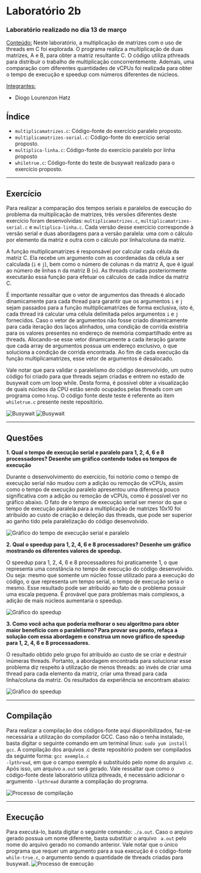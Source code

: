 <h1>Laboratório 2b</h1>

<h3>Laboratório realizado no dia 13 de março</h3>

<ins>Conteúdo:</ins> Neste laboratório, a multiplicação de matrizes com o uso de threads em C foi explorada. O programa realiza a multiplicação de duas matrizes, A e B, para obter a matriz resultante C. O código utiliza pthreads para distribuir o trabalho de multiplicação concorrentemente. Ademais, uma comparação com diferentes quantidades de vCPUs foi realizada para obter o tempo de execução e speedup com números diferentes de núcleos.

<ins>Integrantes:</ins>

- Diogo Lourenzon Hatz

<h2>Índice</h2>

<ul>
<li><code>multiplicamatrizes.c</code>: Código-fonte do exercício paralelo proposto.</li>
<li><code>multiplicamatrizes-serial.c</code>: Código-fonte do exercício serial proposto.</li>
<li><code>multiplica-linha.c</code>: Código-fonte do exercício paralelo por linha proposto</li>
<li><code>whiletrue.c</code>: Código-fonte do teste de busywait realizado para o exercício proposto.</li>
</ul>

<hr>
<h2>Exercício</h2>
Para realizar a comparação dos tempos seriais e paralelos de execução do problema da multiplicação de matrizes, três versões diferentes deste exercício foram desenvolvidas: <code>multiplicamatrizes.c</code>, <code>multiplicamatrizes-serial.c</code> e <code>multiplica-linha.c</code>. Cada versão desse exercício corresponde à versão serial e duas abordagens para a versão paralela: uma com o cálculo por elemento da matriz e outra com o cálculo por linha/coluna da matriz. 

A função multiplicamatrizes é responsável por calcular cada célula da matriz C. Ela recebe um argumento com as coordenadas da célula a ser calculada (<code>i</code> e <code>j</code>), bem como o número de colunas n da matriz A, que é igual ao número de linhas n da matriz B (<code>n</code>). As threads criadas posteriormente executarão essa função para efetuar os cálculos de cada índice da matriz C.

É importante ressaltar que o vetor de argumentos das threads é alocado dinamicamente para cada thread para garantir que os argumentos <code>i</code> e <code>j</code> sejam passados para a função multiplicamatrizes de forma exclusiva, isto é, cada thread irá calcular uma célula delimitada pelos argumentos <code>i</code> e <code>j</code> fornecidos. Caso o vetor de argumentos não fosse criado dinamicamente para cada iteração dos laços alinhados, uma condição de corrida existiria para os valores presentes no endereço de memória compartilhado entre as threads. Alocando-se esse vetor dinamicamente a cada iteração garante que cada array de argumentos possua um endereço exclusivo, o que soluciona a condição de corrida encontrada. Ao fim de cada execução da função multiplicamatrizes, esse vetor de argumentos é desalocado.

Vale notar que para validar o paralelismo do código desenvolvido, um outro código foi criado para que threads sejam criadas e entrem no estado de busywait com um loop while. Desta forma, é possível obter a visualização de quais núcleos da CPU estão sendo ocupados pelas threads com um programa como <code>htop</code>. O código fonte deste teste é referente ao item <code>whiletrue.c</code> presente neste repositório.

<img src="https://raw.githubusercontent.com/Hatz-D/Parallel-Computing/main/src/Lab02b/busywait-compilacao.PNG" alt="Busywait">

<img src="https://raw.githubusercontent.com/Hatz-D/Parallel-Computing/main/src/Lab02b/htop-busywait.PNG" alt="Busywait">

<hr>

<h2>Questões</h2>
<b>1. Qual o tempo de execução serial e paralelo para 1, 2, 4, 6 e 8 processadores? Desenhe um gráfico contendo todos os tempos de execução</b>

Durante o desenvolvimento do exercício, foi notório como o tempo de execução serial não mudou com a adição ou remoção de vCPUs, assim como o tempo de execução paralelo apresentou uma diferença pouco significativa com a adição ou remoção de vCPUs, como é possível ver no gráfico abaixo. O fato de o tempo de execução serial ser menor do que o tempo de execução paralela para a multiplicação de matrizes 10x10 foi atribuído ao custo de criação e deleção das threads, que pode ser superior ao ganho tido pela paralelização do código desenvolvido.

<img src="https://raw.githubusercontent.com/Hatz-D/Parallel-Computing/main/src/Lab02b/serialXparalela.PNG" alt="Gráfico do tempo de execução serial e paralelo">

<b>2. Qual o speedup para 1, 2, 4, 6 e 8 processadores? Desenhe um gráfico mostrando os diferentes valores de speedup.</b>

O speedup para 1, 2, 4, 6 e 8 processadores foi praticamente 1, o que representa uma constância no tempo de execução do código desenvolvido. Ou seja: mesmo que somente um núcleo fosse utilizado para a execução do código, o que representa um tempo serial, o tempo de execução seria o mesmo. Esse resultado pode ser atribuído ao fato de o problema possuir uma escala pequena. É provável que para problemas mais complexos, a adição de mais núcleos aumentaria o speedup.

<img src="https://raw.githubusercontent.com/Hatz-D/Parallel-Computing/main/src/Lab02b/speedup.PNG" alt="Gráfico do speedup">

<b>3. Como você acha que poderia melhorar o seu algoritmo para obter maior benefício com o paralelismo? Para provar seu ponto, refaça a solução com essa abordagem e construa um novo gráfico de speedup para 1, 2, 4, 6 e 8 processadores.</b>

O resultado obtido pelo grupo foi atribuído ao custo de se criar e destruir inúmeras threads. Portanto, a abordagem encontrada para solucionar esse problema diz respeito à utilização de menos threads: ao invés de criar uma thread para cada elemento da matriz, criar uma thread para cada linha/coluna da matriz. Os resultados da experiência se encontram abaixo:

<img src="" alt="Gráfico do speedup">

<hr>

<h2>Compilação</h2>

Para realizar a compilação dos códigos-fonte aqui disponibilizados, faz-se necessária a utilização do compilador GCC. Caso não o tenha instalado, basta digitar o seguinte comando em um terminal linux: <code>sudo yum install gcc</code>. A compilação dos arquivos .c deste repositório podem ser compilados da seguinte forma: <code>gcc exemplo.c -lpthread</code>, em que o campo exemplo é substituído pelo nome do arquivo .c. Após isso, um arquivo <code>a.out</code> será gerado. Vale ressaltar que como o código-fonte deste laboratório utiliza pthreads, é necessário adicionar o argumento <code>-lpthread</code> durante a compilação do programa. 

<img src="https://raw.githubusercontent.com/Hatz-D/Parallel-Computing/main/src/Lab02b/2vcpus.PNG" alt="Processo de compilação">

<hr>
<h2>Execução</h2>
Para executá-lo, basta digitar o seguinte comando: <code>./a.out</code>. Caso o arquivo gerado possua um nome diferente, basta substituir o arquivo <code> a.out</code> pelo nome do arquivo gerado no comando anterior. Vale notar que o único programa que requer um argumento para a sua execução é o código-fonte <code>while-true.c</code>, o argumento sendo a quantidade de threads criadas para busywait.

<img src="https://raw.githubusercontent.com/Hatz-D/Parallel-Computing/main/src/Lab02b/8vcpus.PNG" alt="Processo de execução">

